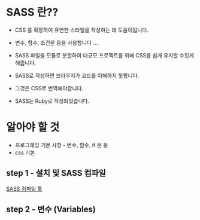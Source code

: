 # SASS 란??

- CSS 를 확장하여 유연한 스타일을 작성하는 데 도움이됩니다.
- 변수, 함수, 조건문 등을 사용합니다 ...
- SASS 파일을 모듈로 분할하여 대규모 프로젝트를 위해 CSS를 쉽게 유지할 수있게 해줍니다.

- SASS로 작성하면 브라우저가 코드를 이해하지 못합니다.
- 그것은 CSS로 번역해야합니다.
- SASS는 Ruby로 작성되었습니다.

# 알아야 할 것
- 프로그래밍 기본 사항 - 변수, 함수, if 문 등
- css 기본



## step 1 - 설치 및 SASS 컴파일

[SASS 컴파일 툴](https://prepros.io)

## step 2 - 변수 (Variables)
